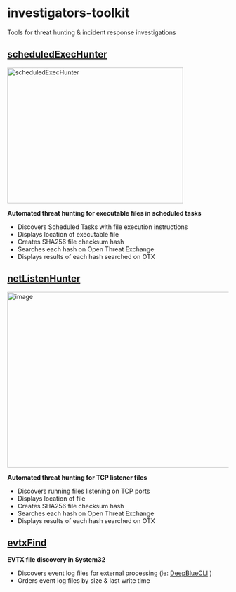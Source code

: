 # investigators-toolkit
Tools for threat hunting & incident response investigations



## [scheduledExecHunter](https://github.com/ndr-repo/investigators-toolkit/blob/main/scheduledExecHunter.ps1)

<img width="400" height="309" alt="scheduledExecHunter" src="https://github.com/user-attachments/assets/b200e166-d503-456c-ab4e-d3eddc2c21a4" />

**Automated threat hunting for executable files in scheduled tasks**
  - Discovers Scheduled Tasks with file execution instructions
  - Displays location of executable file
  - Creates SHA256 file checksum hash
  - Searches each hash on Open Threat Exchange
  - Displays results of each hash searched on OTX
    
## [netListenHunter](https://github.com/ndr-repo/investigators-toolkit/blob/main/netListenHunter.ps1)

<img width="1200" height="400" alt="image" src="https://github.com/user-attachments/assets/92c9e3ec-c12b-4714-9f6d-0c02c6a3cfb6" />


**Automated threat hunting for TCP listener files**
- Discovers running files listening on TCP ports
- Displays location of file
- Creates SHA256 file checksum hash
- Searches each hash on Open Threat Exchange
- Displays results of each hash searched on OTX

## [evtxFind](https://github.com/ndr-repo/investigators-toolkit/blob/main/evtxFind.ps1)
**EVTX file discovery in System32**
  - Discovers event log files for external processing (ie: [DeepBlueCLI](https://github.com/sans-blue-team/DeepBlueCLI/) )
  - Orders event log files by size & last write time
